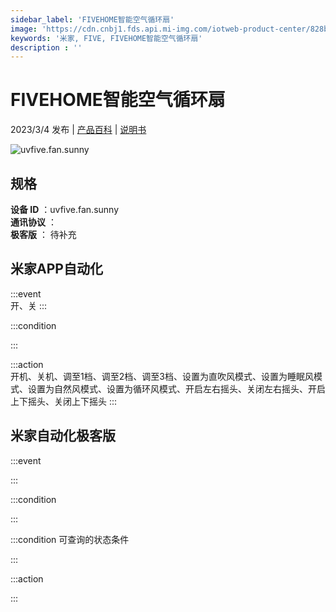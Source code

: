 ```yaml
---
sidebar_label: 'FIVEHOME智能空气循环扇'
image: 'https://cdn.cnbj1.fds.api.mi-img.com/iotweb-product-center/828bbefd81792cb0c9173fda8552ccd6_1676876003746.png?GalaxyAccessKeyId=AKVGLQWBOVIRQ3XLEW&Expires=9223372036854775807&Signature=UMb7+45Nd3tBUZtUbp2bNs0wOJk='
keywords: '米家, FIVE, FIVEHOME智能空气循环扇'
description : ''
---
```

# FIVEHOME智能空气循环扇

2023/3/4 发布 | [产品百科](https://home.mi.com/webapp/content/baike/product/index.html?model=uvfive.fan.sunny/) | [说明书](https://home.mi.com/views/introduction.html?model=uvfive.fan.sunny&region=cn)

![uvfive.fan.sunny](https://cdn.cnbj1.fds.api.mi-img.com/iotweb-product-center/828bbefd81792cb0c9173fda8552ccd6_1676876003746.png?GalaxyAccessKeyId=AKVGLQWBOVIRQ3XLEW&Expires=9223372036854775807&Signature=UMb7+45Nd3tBUZtUbp2bNs0wOJk=)

## 规格  
> 
**设备 ID** ：uvfive.fan.sunny  
**通讯协议** ：  
**极客版**  ： 待补充 


## 米家APP自动化  

:::event  
开、关
:::

:::condition  

:::

:::action   
开机、关机、调至1档、调至2档、调至3档、设置为直吹风模式、设置为睡眠风模式、设置为自然风模式、设置为循环风模式、开启左右摇头、关闭左右摇头、开启上下摇头、关闭上下摇头
:::

## 米家自动化极客版  

:::event  

:::

:::condition  

:::

:::condition 可查询的状态条件  

:::

:::action  

:::

        
